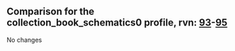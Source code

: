 ## Comparison for the collection_book_schematics0 profile, rvn: [93](https://github.com/PRO100KatYT/FortniteProfileRevisions/tree/main/profiles/collection_book_schematics0/93%20collection_book_schematics0.json)-[95](https://github.com/PRO100KatYT/FortniteProfileRevisions/tree/main/profiles/collection_book_schematics0/95%20collection_book_schematics0.json)

No changes
